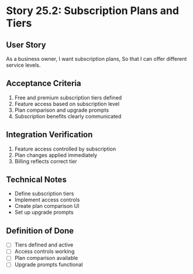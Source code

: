 # Story 25.2: Subscription Plans and Tiers

## User Story

As a business owner,
I want subscription plans,
So that I can offer different service levels.

## Acceptance Criteria

1. Free and premium subscription tiers defined
2. Feature access based on subscription level
3. Plan comparison and upgrade prompts
4. Subscription benefits clearly communicated

## Integration Verification

1. Feature access controlled by subscription
2. Plan changes applied immediately
3. Billing reflects correct tier

## Technical Notes

- Define subscription tiers
- Implement access controls
- Create plan comparison UI
- Set up upgrade prompts

## Definition of Done

- [ ] Tiers defined and active
- [ ] Access controls working
- [ ] Plan comparison available
- [ ] Upgrade prompts functional
